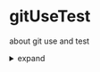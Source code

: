 # gitUseTest
about git use and test

<details>
<summary>expand</summary>
<pre>
Record：
 * <a href="https://www.webfx.com/tools/emoji-cheat-sheet/">Github Markdown Support Emoji</a>
 * Git Push Fails - fatal: <a href="https://confluence.atlassian.com/bitbucketserverkb/git-push-fails-fatal-the-remote-end-hung-up-unexpectedly-779171796.html">The remote end hung up unexpectedly</a>
</pre>
</details>  
